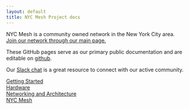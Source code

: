 ```yaml
---
layout: default
title: NYC Mesh Project docs
---
```


NYC Mesh is a community owned network in the New York City area.  
[Join our network through our main page.](https://nycmesh.net/join)

These GitHub pages serve as our primary public documentation and are editable on [github](https://github.com/nycmeshnet/docs.nycmesh.net).

Our [Slack chat](http://slack.nycmesh.net/) is a great resource to connect with our active community.

[Getting Started](/how-to)  
[Hardware](/hardware)  
[Networking and Architecture](/networking)  
[NYC Mesh](https://nycmesh.net)
